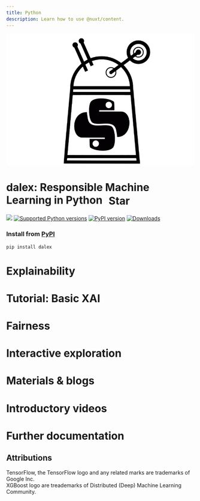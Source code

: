 ```yaml
---
title: Python
description: Learn how to use @nuxt/content.
---
```


<div class="flex bg-white shadow-md p-4 flex-wrap">
  <img src="/misc/python-dalex.png" class="flex-1 max-w-xs" style="transform: scaleX(-1)">
  <div class="flex-1">
    <h1 style="padding-top: 0;">
      dalex: Responsible Machine Learning in Python
      <client-only>
        <github-button href="https://github.com/ModelOriented/DALEX" data-icon="octicon-star" data-size="large" data-show-count="true" aria-label="Star ModelOriented/DALEX on GitHub" style="vertical-align: middle; margin-left: 10px;">
          Star
        </github-button>
      </client-only>
    </h1>
    <p>
      <a href="https://github.com/ModelOriented/DALEX/actions?query=workflow%3APython-check"><img src="https://github.com/ModelOriented/DALEX/workflows/Python-check/badge.svg" class="inline"></a>
      <a href="https://pypi.org/project/dalex/"><img src="https://img.shields.io/pypi/pyversions/dalex.svg" alt="Supported Python versions" class="inline"></a>
      <a href="https://badge.fury.io/py/dalex"><img src="https://badge.fury.io/py/dalex.svg" alt="PyPI version" class="inline"></a>
      <a href="https://pepy.tech/project/dalex"><img src="https://pepy.tech/badge/dalex" alt="Downloads" class="inline"></a>
    </p>
    <h3>Install from <a href="https://pypi.org/project/dalex/">PyPI</a></h3>

```
pip install dalex
```
  </div>
</div>

# Explainability
<card-collection>
<card image="/misc/explainability1.png" title="Introduction to dalex" desc="Titanic: tutorial and examples" url="https://dalex.drwhy.ai/python-dalex-titanic.html"></card>
<card image="/misc/explainability2.png" title="Key features explained" desc="FIFA 20: explain default vs tuned model with dalex" url="https://dalex.drwhy.ai/python-dalex-fifa.html"></card>
<card image="https://upload.wikimedia.org/wikipedia/commons/6/69/XGBoost_logo.png" title="How to use dalex with XGBoost" desc="Titanic classification example" url="https://dalex.drwhy.ai/python-dalex-xgboost.html"></card>
<card image="https://upload.wikimedia.org/wikipedia/commons/e/e5/TensorFlow_Logo_with_text.png" title="How to use dalex with TensorFlow" desc="Happiness regression example" url="https://dalex.drwhy.ai/python-dalex-tensorflow.html"></card>
<card image="/misc/python-dalex.png" title="Compare various models" desc="ft. h2o, autokeras, catboost, lightgbm" url="https://dalex.drwhy.ai/python-dalex-h2o.html"></card>
<card image="/misc/explainability3.png" title="More explanations" desc="residuals, shap, lime" url="https://dalex.drwhy.ai/python-dalex-new.html"></card>
</card-collection>

# Tutorial: Basic XAI
<card-collection>
<card image="/misc/basic1.png" title="Basic XAI: Introduction" desc="" url="https://medium.com/responsibleml/basic-xai-with-dalex-part-1-introduction-e68f65fa2889"></card>
<card image="/misc/basic2.png" title="Variable importance" desc="Using permutation-based method" url="https://medium.com/responsibleml/basic-xai-with-dalex-part-2-permutation-based-variable-importance-1516c2924a14"></card>
<card image="/misc/basic3.png" title="Partial Dependence profile" desc="" url="https://medium.com/responsibleml/basic-xai-with-dalex-part-3-partial-dependence-profile-caf8b2ad1c9d"></card>
<card image="/misc/basic4.png" title="Break Down method" desc="" url="https://medium.com/responsibleml/basic-xai-with-dalex-part-4-break-down-method-2cd4de43abdd"></card>
<card image="/misc/basic5.png" title="Shapley values" desc="" url="https://medium.com/responsibleml/basic-xai-with-dalex-part-5-shapley-values-85ceb4b58c99"></card>
<card image="/misc/basic6.png" title="LIME method" desc="" url="https://medium.com/responsibleml/basic-xai-with-dalex-part-6-lime-method-f6aab0af058a"></card>
<card image="/misc/basic7.png" title="Ceteris Paribus profiles" desc="" url="https://medium.com/responsibleml/basic-xai-with-dalex-part-7-ceteris-paribus-profiles-e84a36edd750"></card>
</card-collection>

# Fairness
<card-collection>
<card image="/misc/fairness_card.png" title="Fairness module in dalex" desc="Case study - German Credit data" url="https://dalex.drwhy.ai/python-dalex-fairness.html"></card>
<card image="/misc/fairness_card.png" title="Tutorial on bias detection" desc="Case study - COMPAS Recidivism data" url="https://dalex.drwhy.ai/python-dalex-fairness2.html"></card>
<card image="/misc/fairness_card.png" title="Tutorial: fairness in regression" desc="Case study - Communities and Crime data" url="https://dalex.drwhy.ai/python-dalex-fairness-regression.html"></card>
</card-collection>

# Interactive exploration
<card-collection>
<card image="https://miro.medium.com/max/1200/1*GjdouIWShHbbcOFkBfZE8Q.png" title="Arena module in dalex" desc="Introduction to the Arena dashboard features" url="https://dalex.drwhy.ai/python-dalex-arena.html"></card>
<card image="https://i.ibb.co/tDKm43p/Screenshot-from-2020-12-23-16-29-07.png" title="Getting Started & Demos" desc="Arena documentation" url="https://arena.drwhy.ai/docs/guide/basic-concepts"></card>
</card-collection>

# Materials & blogs
<card-collection>
<card image="https://i.ibb.co/ySbgGdR/Screenshot-from-2020-12-23-16-24-20.png" title="Jupyter Notebooks" desc="" url="https://github.com/ModelOriented/DALEX-docs/tree/master/jupyter-notebooks"></card>
<card image="https://miro.medium.com/max/700/0*gBUkot-iflqCLMNW.png" title="EMA Workshop" desc="Materials from Explanatory Model Analysis Workshop @ eRum 2020" url="https://medium.com/@ModelOriented/materials-from-explanatory-model-analysis-workshop-erum-2020-278d6295f595"></card>
<card youtube="EcDfSjR2lIw" title="Tools for Explainable AI" desc="Talk about dalex @ X-Europe Webinars 2020"></card>
<card image="https://i.ibb.co/q0XsnxM/Screenshot-from-2020-12-23-16-04-26.png" title="Hey, ML engineer! Is your model fair?" desc="Poster on fairness @ MLinPL 2020" url="https://github.com/ModelOriented/DALEX-docs/blob/master/workshops/poster-fairness.pdf"></card>
<card image="/misc/python-dalex.png" title="XAI in Python with dalex" desc="Introduction to the dalex package" url="https://medium.com/@ModelOriented/xai-in-python-with-dalex-4b173486aa92">
</card-collection>

# Introductory videos
<card-collection>
<card image="https://miro.medium.com/max/500/1*3n345OAilqKfKDnQsJCv8A.png" title="About" desc="Introductory videos for Explanatory Model Analysis" url="https://medium.com/@ModelOriented/introductory-videos-for-explanatory-model-analysis-with-r-9215fdecbd34"></card>
<card youtube="e83hnzyq6mo" title="Introduction to the Explanatory Model Analysis" desc=""></card>
<card youtube="PuKF2GS4_3Y" title="Break Down in Python" desc=""></card>
</card-collection>

# Further documentation
<card-collection>
<card image="https://i.ibb.co/5hv67qg/Screenshot-from-2020-12-23-14-59-24.png" title="API Reference" desc="Python documentation with pdoc" url="https://dalex.drwhy.ai/python/api"></card>
<card image="https://upload.wikimedia.org/wikipedia/commons/3/30/BibTeX_logo.svg" title="Citation" desc="BibTeX format" url="https://dalex.drwhy.ai/python/api/index.html#citation"></card>
<card image="https://upload.wikimedia.org/wikipedia/commons/2/29/GitHub_logo_2013.svg" title="GitHub" desc="repository with code" url="https://github.com/ModelOriented/DALEX/tree/master/python/dalex"></card>
</card-collection>

## Attributions
TensorFlow, the TensorFlow logo and any related marks are trademarks of Google Inc.  
XGBoost logo are treademarks of Distributed (Deep) Machine Learning Community.  
